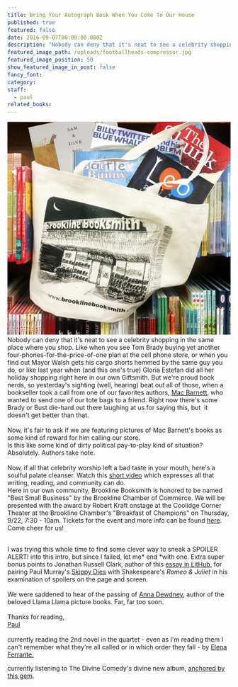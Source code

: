 ```yaml
---
title: Bring Your Autograph Book When You Come To Our House
published: true
featured: false
date: 2016-09-07T00:00:00.000Z
description: "Nobody can deny that it's neat to see a celebrity shopping in the same place where you shop."
featured_image_path: /uploads/footballheads-compressor.jpg
featured_image_position: 50
show_featured_image_in_post: false
fancy_font:
category:
staff:
  - paul
related_books:
---
```



![](/uploads/versions/paul_autograph_compress---x----831-793x---.jpg)Nobody can deny that it's neat to see a celebrity shopping in the same place where you shop. Like when you see Tom Brady buying yet another four-phones-for-the-price-of-one plan at the cell phone store, or when you find out Mayor Walsh gets his cargo shorts hemmed by the same guy you do, or like last year when (and this one's true) Gloria Estefan did all her holiday shopping right here in our own Giftsmith. But we're proud book nerds, so yesterday's sighting (well, hearing) beat out all of those, when a bookseller took a call from one of our favorites authors, [Mac Barnett](https://www.macbarnett.com/books/), who wanted to send one of our tote bags to a friend. Right now there's some Brady or Bust die-hard out there laughing at us for saying this, but &nbsp;it doesn't get better than that.&nbsp;
<br>
<br>Now, it's fair to ask if we are featuring pictures of Mac Barnett's books as some kind of reward for him calling our store.&nbsp;
<br>Is this like some kind of dirty political pay-to-play kind of situation?&nbsp;
<br>Absolutely. Authors take note.
<br>
<br>Now, if all that celebrity worship left a bad taste in your mouth, here's a soulful palate cleanser. Watch this&nbsp;[short video](https://vimeo.com/85667492)&nbsp;which expresses all that writing, reading, and community can do.&nbsp;
<br>Here in our own community, Brookline Booksmith is honored to be named "Best Small Business" by the Brookline Chamber of Commerce. We will be presented with the award by Robert Kraft onstage at the Coolidge Corner Theater at the Brookline Chamber's "Breakfast of Champions" on Thursday, 9/22, 7:30 - 10am. Tickets for the event and more info can be found&nbsp;[here](https://www.brooklinechamber.com/). Come cheer for us!&nbsp;

<br>I was trying this whole time to find some clever way to sneak a SPOILER ALERT! into this intro, but since I failed, let me*&nbsp;end&nbsp;*with one. Extra super bonus points to Jonathan Russell Clark, author of this [essay in LitHub](https://lithub.com/spoiler-alerts-any-story-worth-telling-doesnt-need-them/), for pairing Paul Murray's&nbsp;[Skippy Dies](https://www.brooklinebooksmith-shop.com/book/9780865478619)&nbsp;with Shakespeare's&nbsp;*Romeo & Juliet*&nbsp;in his examination of spoilers on the page and screen.
<br>
<br>We were saddened to hear of the passing of&nbsp;[Anna Dewdney](https://publishersweekly.tumblr.com/post/150056066571/childrens-author-illustrator-and-educator-anna), author of the beloved Llama Llama picture books. Far, far too soon.
<br>
<br>Thanks for reading,
<br>[Paul](https://www.ptpainter.com/)
<br>
<br>currently reading the 2nd novel in the quartet - even as I'm reading them I can't remember what they're all called or in which order they fall - by&nbsp;[Elena Ferrante.](https://www.brooklinebooksmith-shop.com/search/site/elena%2520ferrante)

currently listening to The Divine Comedy's divine new album,&nbsp;[anchored by this gem](https://www.youtube.com/watch?v=zCs8d4cZje0).